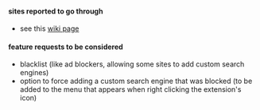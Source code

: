 #### sites reported to go through

- see this [wiki page](https://github.com/gregsadetsky/chrome-dont-add-custom-search-engines/wiki/Sites-known-to-be-added-as-custom-search-engines)

#### feature requests to be considered
- blacklist (like ad blockers, allowing some sites to add custom search engines)
- option to force adding a custom search engine that was blocked (to be added to the menu that appears when right clicking the extension's icon)
